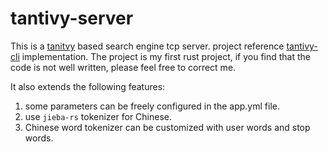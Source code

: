 # tantivy-server

This is a [tanitvy](https://github.com/tantivy-search/tantivy) based search engine tcp server. project reference [tantivy-cli](https://github.com/tantivy-search/tantivy-cli) implementation. The project is my first rust project, if you find that the code is not well written, please feel free to correct me.

It also extends the following features:

1. some parameters can be freely configured in the app.yml file.
2. use `jieba-rs` tokenizer for Chinese.
3. Chinese word tokenizer can be customized with user words and stop words.
